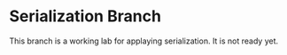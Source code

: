 # Serialization Branch
This branch is a working lab for applaying serialization. It is not ready yet.
